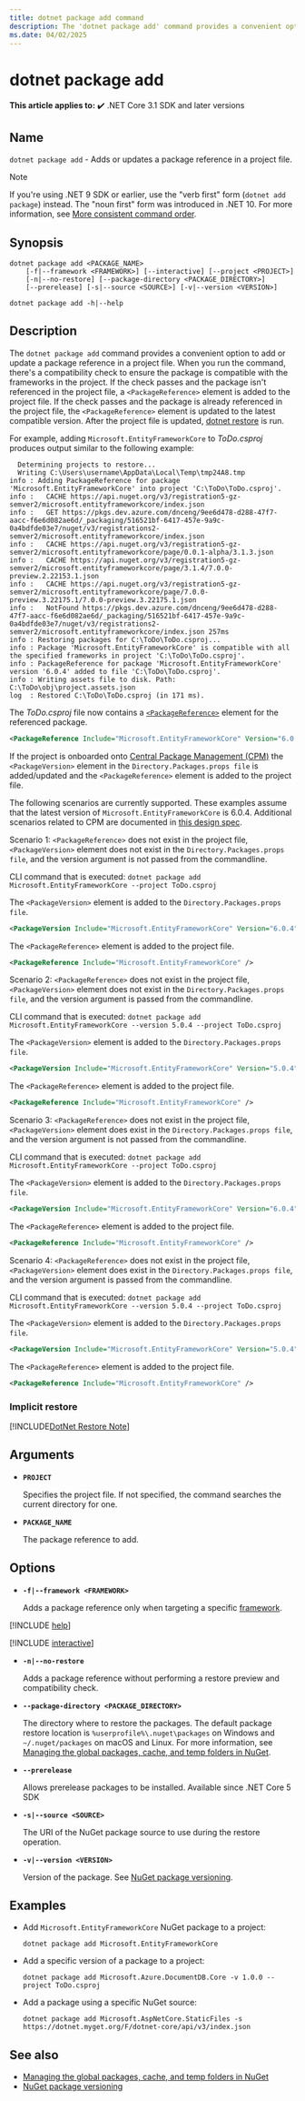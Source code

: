 ```yaml
---
title: dotnet package add command
description: The 'dotnet package add' command provides a convenient option to add a NuGet package reference to a project.
ms.date: 04/02/2025
---
```

# dotnet package add

**This article applies to:** ✔️ .NET Core 3.1 SDK and later versions

## Name

`dotnet package add` - Adds or updates a package reference in a project file.

> [!NOTE]
> If you're using .NET 9 SDK or earlier, use the "verb first" form (`dotnet add package`) instead. The "noun first" form was introduced in .NET 10. For more information, see [More consistent command order](../whats-new/dotnet-10/sdk.md#more-consistent-command-order).

## Synopsis

```dotnetcli
dotnet package add <PACKAGE_NAME>
    [-f|--framework <FRAMEWORK>] [--interactive] [--project <PROJECT>]
    [-n|--no-restore] [--package-directory <PACKAGE_DIRECTORY>]
    [--prerelease] [-s|--source <SOURCE>] [-v|--version <VERSION>]

dotnet package add -h|--help
```

## Description

The `dotnet package add` command provides a convenient option to add or update a package reference in a project file. When you run the command, there's a compatibility check to ensure the package is compatible with the frameworks in the project. If the check passes and the package isn't referenced in the project file, a `<PackageReference>` element is added to the project file. If the check passes and the package is already referenced in the project file, the `<PackageReference>` element is updated to the latest compatible version. After the project file is updated, [dotnet restore](dotnet-restore.md) is run.

For example, adding `Microsoft.EntityFrameworkCore` to *ToDo.csproj* produces output similar to the following example:

```console
  Determining projects to restore...
  Writing C:\Users\username\AppData\Local\Temp\tmp24A8.tmp
info : Adding PackageReference for package 'Microsoft.EntityFrameworkCore' into project 'C:\ToDo\ToDo.csproj'.
info :   CACHE https://api.nuget.org/v3/registration5-gz-semver2/microsoft.entityframeworkcore/index.json
info :   GET https://pkgs.dev.azure.com/dnceng/9ee6d478-d288-47f7-aacc-f6e6d082ae6d/_packaging/516521bf-6417-457e-9a9c-0a4bdfde03e7/nuget/v3/registrations2-semver2/microsoft.entityframeworkcore/index.json
info :   CACHE https://api.nuget.org/v3/registration5-gz-semver2/microsoft.entityframeworkcore/page/0.0.1-alpha/3.1.3.json
info :   CACHE https://api.nuget.org/v3/registration5-gz-semver2/microsoft.entityframeworkcore/page/3.1.4/7.0.0-preview.2.22153.1.json
info :   CACHE https://api.nuget.org/v3/registration5-gz-semver2/microsoft.entityframeworkcore/page/7.0.0-preview.3.22175.1/7.0.0-preview.3.22175.1.json
info :   NotFound https://pkgs.dev.azure.com/dnceng/9ee6d478-d288-47f7-aacc-f6e6d082ae6d/_packaging/516521bf-6417-457e-9a9c-0a4bdfde03e7/nuget/v3/registrations2-semver2/microsoft.entityframeworkcore/index.json 257ms
info : Restoring packages for C:\ToDo\ToDo.csproj...
info : Package 'Microsoft.EntityFrameworkCore' is compatible with all the specified frameworks in project 'C:\ToDo\ToDo.csproj'.
info : PackageReference for package 'Microsoft.EntityFrameworkCore' version '6.0.4' added to file 'C:\ToDo\ToDo.csproj'.
info : Writing assets file to disk. Path: C:\ToDo\obj\project.assets.json
log  : Restored C:\ToDo\ToDo.csproj (in 171 ms).
```

The *ToDo.csproj* file now contains a [`<PackageReference>`](/nuget/consume-packages/package-references-in-project-files) element for the referenced package.

```xml
<PackageReference Include="Microsoft.EntityFrameworkCore" Version="6.0.4" />
```

If the project is onboarded onto [Central Package Management (CPM)](https://devblogs.microsoft.com/nuget/introducing-central-package-management/) the `<PackageVersion>` element in the `Directory.Packages.props file` is added/updated and the `<PackageReference>` element is added to the project file.

The following scenarios are currently supported. These examples assume that the latest version of `Microsoft.EntityFrameworkCore` is 6.0.4. Additional scenarios related to CPM are documented in [this design spec](https://github.com/NuGet/Home/pull/11915).

Scenario 1: `<PackageReference>` does not exist in the project file, `<PackageVersion>` element does not exist in the `Directory.Packages.props file`, and the version argument is not passed from the commandline.

  CLI command that is executed: `dotnet package add Microsoft.EntityFrameworkCore --project ToDo.csproj`

  The `<PackageVersion>` element is added to the `Directory.Packages.props file`.

  ```xml
  <PackageVersion Include="Microsoft.EntityFrameworkCore" Version="6.0.4" />
  ```

  The `<PackageReference>` element is added to the project file.

  ```xml
  <PackageReference Include="Microsoft.EntityFrameworkCore" />
  ```

Scenario 2: `<PackageReference>` does not exist in the project file, `<PackageVersion>` element does not exist in the `Directory.Packages.props file`, and the version argument is passed from the commandline.

  CLI command that is executed: `dotnet package add Microsoft.EntityFrameworkCore --version 5.0.4 --project ToDo.csproj`

  The `<PackageVersion>` element is added to the `Directory.Packages.props file`.

  ```xml
  <PackageVersion Include="Microsoft.EntityFrameworkCore" Version="5.0.4" />
  ```

  The `<PackageReference>` element is added to the project file.

  ```xml
  <PackageReference Include="Microsoft.EntityFrameworkCore" />
  ```

Scenario 3: `<PackageReference>` does not exist in the project file, `<PackageVersion>` element does exist in the `Directory.Packages.props file`, and the version argument is not passed from the commandline.

  CLI command that is executed: `dotnet package add Microsoft.EntityFrameworkCore --project ToDo.csproj`

  The `<PackageVersion>` element is added to the `Directory.Packages.props file`.

  ```xml
  <PackageVersion Include="Microsoft.EntityFrameworkCore" Version="6.0.4" />
  ```

The `<PackageReference>` element is added to the project file.

  ```xml
  <PackageReference Include="Microsoft.EntityFrameworkCore" />
  ```

Scenario 4: `<PackageReference>` does not exist in the project file, `<PackageVersion>` element does exist in the `Directory.Packages.props file`, and the version argument is passed from the commandline.

  CLI command that is executed: `dotnet package add Microsoft.EntityFrameworkCore --version 5.0.4 --project ToDo.csproj`

  The `<PackageVersion>` element is added to the `Directory.Packages.props file`.

  ```xml
  <PackageVersion Include="Microsoft.EntityFrameworkCore" Version="5.0.4" />
  ```

  The `<PackageReference>` element is added to the project file.

  ```xml
  <PackageReference Include="Microsoft.EntityFrameworkCore" />
  ```

### Implicit restore

[!INCLUDE[DotNet Restore Note](../../../includes/dotnet-restore-note.md)]

## Arguments

- **`PROJECT`**

  Specifies the project file. If not specified, the command searches the current directory for one.

- **`PACKAGE_NAME`**

  The package reference to add.

## Options

- **`-f|--framework <FRAMEWORK>`**

  Adds a package reference only when targeting a specific [framework](../../standard/frameworks.md).

[!INCLUDE [help](../../../includes/cli-help.md)]

[!INCLUDE [interactive](../../../includes/cli-interactive.md)]

- **`-n|--no-restore`**

  Adds a package reference without performing a restore preview and compatibility check.

- **`--package-directory <PACKAGE_DIRECTORY>`**

  The directory where to restore the packages. The default package restore location is `%userprofile%\.nuget\packages` on Windows and `~/.nuget/packages` on macOS and Linux. For more information, see [Managing the global packages, cache, and temp folders in NuGet](/nuget/consume-packages/managing-the-global-packages-and-cache-folders).

- **`--prerelease`**

  Allows prerelease packages to be installed. Available since .NET Core 5 SDK

- **`-s|--source <SOURCE>`**

  The URI of the NuGet package source to use during the restore operation.

- **`-v|--version <VERSION>`**

  Version of the package. See [NuGet package versioning](/nuget/reference/package-versioning).

## Examples

- Add `Microsoft.EntityFrameworkCore` NuGet package to a project:

  ```dotnetcli
  dotnet package add Microsoft.EntityFrameworkCore
  ```

- Add a specific version of a package to a project:

  ```dotnetcli
  dotnet package add Microsoft.Azure.DocumentDB.Core -v 1.0.0 --project ToDo.csproj
  ```

- Add a package using a specific NuGet source:

  ```dotnetcli
  dotnet package add Microsoft.AspNetCore.StaticFiles -s https://dotnet.myget.org/F/dotnet-core/api/v3/index.json
  ```

## See also

- [Managing the global packages, cache, and temp folders in NuGet](/nuget/consume-packages/managing-the-global-packages-and-cache-folders)
- [NuGet package versioning](/nuget/reference/package-versioning)
